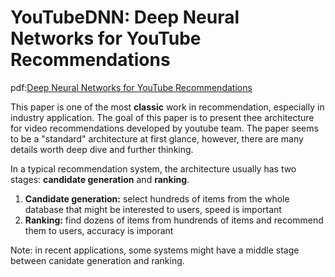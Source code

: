 # YouTubeDNN: Deep Neural Networks for YouTube Recommendations
pdf:[Deep Neural Networks for YouTube Recommendations](https://static.googleusercontent.com/media/research.google.com/zh-CN//pubs/archive/45530.pdf)

This paper is one of the most **classic** work in recommendation, especially in industry application. The goal of this paper is to present thee architecture for video recommendations developed by youtube team. The paper seems to be a "standard" architecture at first glance, however, there are many details worth deep dive and further thinking.

In a typical recommendation system, the architecture usually has two stages: **candidate generation** and **ranking**.
1. **Candidate generation:** select hundreds of items from the whole database that might be interested to users, speed is important
2. **Ranking:** find dozens of items from hundrends of items and recommend them to users, accuracy is imporant

Note: in recent applications, some systems might have a middle stage between canidate generation and ranking.
